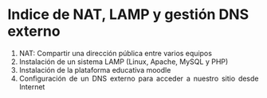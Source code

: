 # Indice de NAT, LAMP y gestión DNS externo
<div style="text-align: justify;">
  <ol>
    <li>NAT: Compartir una dirección pública entre varios equipos<br /></li>
    <li>Instalación de un sistema LAMP (Linux, Apache, MySQL y PHP)</li>
    <li>Instalación de la plataforma educativa moodle</li>
    <li>Configuración de un DNS externo para acceder a nuestro sitio desde Internet<br /></li>
  </ol></div>
